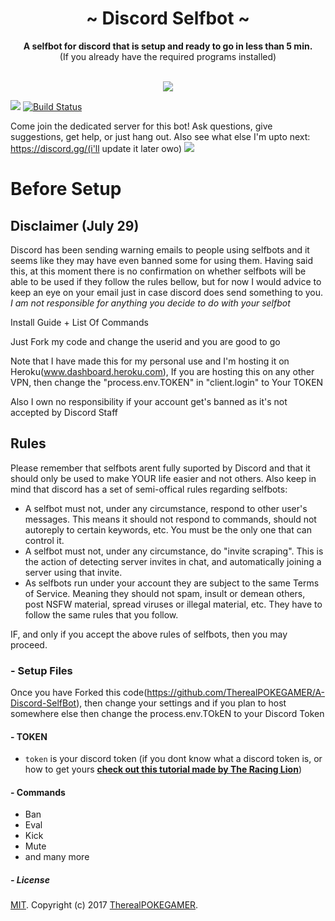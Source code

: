 <div align="center">
  <h1 align="center">~ Discord Selfbot ~</h1>
  <strong>A selfbot for discord that is setup and ready to go in less than 5 min.</strong><br />(If you already have the required programs installed)<br /><br />
  <p align="center">
    <a href="https://github.com/feross/standard"><img src="https://cdn.rawgit.com/feross/standard/master/badge.svg"></a>
  <br>
</p>
</div>

[<img src="https://img.shields.io/packagist/l/doctrine/orm.svg">](https://github.com/TherealPOKEGAMER/A-Discord-SelfBot/blob/master/LICENSE) [![Build Status](https://travis-ci.org/appu1232/Discord-Selfbot.svg?branch=master)](https://travis-ci.org/appu1232/Discord-Selfbot)

Come join the dedicated server for this bot! Ask questions, give suggestions, get help, or just hang out. Also see what else I'm upto next: https://discord.gg/(i'll update it later owo)
[<img src="https://canary.discordapp.com/api/guilds/353431764657635328/widget.png?style=banner2">](https://discord.gg/dwbPTds)

# Before Setup

## Disclaimer (July 29)
Discord has been sending warning emails to people using selfbots and it seems like they may have even banned some for using them. Having said this, at this moment there is no confirmation on whether selfbots will be able to be used if they follow the rules bellow, but for now I would advice to keep an eye on your email just in case discord does send something to you. *I am not responsible for anything you decide to do with your selfbot*

Install Guide + List Of Commands

Just Fork my code and change the userid and you are good to go

Note that I have made this for my personal use and I'm hosting it on Heroku(www.dashboard.heroku.com), If you are hosting this on any other VPN, then change the "process.env.TOKEN" in "client.login" to Your TOKEN

Also I own no responsibility if your account get's banned as it's not accepted by Discord Staff  

## Rules

Please remember that selfbots arent fully suported by Discord and that it should only be used to make YOUR life easier and not others. Also keep in mind that discord has a set of semi-offical rules regarding selfbots:

+ A selfbot must not, under any circumstance, respond to other user's messages. This means it should not respond to commands, should not autoreply to certain keywords, etc. You must be the only one that can control it.
+ A selfbot must not, under any circumstance, do "invite scraping". This is the action of detecting server invites in chat, and automatically joining a server using that invite.
+ As selfbots run under your account they are subject to the same Terms of Service. Meaning they should not spam, insult or demean others, post NSFW material, spread viruses or illegal material, etc. They have to follow the same rules that you follow.

IF, and only if you accept the above rules of selfbots, then you may proceed.

### - Setup Files

Once you have Forked this code(https://github.com/TherealPOKEGAMER/A-Discord-SelfBot), then change your settings and if you plan to host somewhere else then change the process.env.TOkEN to your Discord Token

#### - TOKEN 
- `token` is your discord token (if you dont know what a discord token is, or how to get yours [**check out this tutorial made by The Racing Lion**](https://github.com/TheRacingLion/Discord-SelfBot/wiki/Discord-Token-Tutorial))

#### - Commands
+ Ban
+ Eval
+ Kick
+ Mute
+ and many more

##### - License

[MIT](LICENSE). Copyright (c) 2017 [TherealPOKEGAMER](https://github.com/TherealPOKEGAMER).
